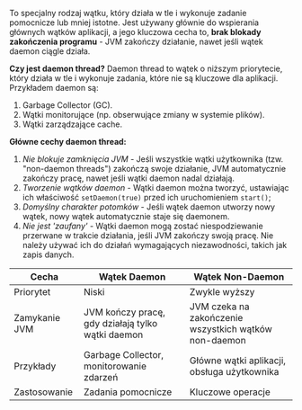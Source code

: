To specjalny rodzaj wątku, który działa w tle i wykonuje zadanie pomocnicze lub mniej istotne. Jest używany głównie do wspierania głównych wątków aplikacji, a jego kluczowa cecha to, **brak blokady zakończenia programu** - JVM zakończy działanie, nawet jeśli wątek daemon ciągle działa.

**Czy jest daemon thread?**
Daemon thread to wątek o niższym priorytecie, który działa w tle i wykonuje zadania, które nie są kluczowe dla aplikacji. Przykładem daemon są:
1. Garbage Collector (GC).
2. Wątki monitorujące (np. obserwujące zmiany w systemie plików).
3. Wątki zarządzające cache.

**Główne cechy daemon thread:**
1. *Nie blokuje zamknięcia JVM* - Jeśli wszystkie wątki użytkownika (tzw. "non-daemon threads") zakończą swoje działanie, JVM automatycznie zakończy pracę, nawet jeśli wątki daemon nadal działają.
2. *Tworzenie wątków daemon* - Wątki daemon można tworzyć, ustawiając ich właściwość `setDaemon(true)` przed ich uruchomieniem `start()`;
3. *Domyślny charakter potomków* - Jeśli wątek daemon utworzy nowy wątek, nowy wątek automatycznie staje się daemonem.
4. *Nie jest 'zaufany'* - Wątki daemon mogą zostać niespodziewanie przerwane w trakcie działania, jeśli JVM zakończy swoją pracę. Nie należy używać ich do działań wymagających niezawodności, takich jak zapis danych.

| Cecha         | Wątek Daemon                                      | Wątek Non-Daemon                                      |
| ------------- | ------------------------------------------------- | ----------------------------------------------------- |
| Priorytet     | Niski                                             | Zwykle wyższy                                         |
| Zamykanie JVM | JVM kończy pracę, gdy działają tylko wątki daemon | JVM czeka na zakończenie wszystkich wątków non-daemon |
| Przykłady     | Garbage Collector, monitorowanie zdarzeń          | Główne wątki aplikacji, obsługa użytkownika           |
| Zastosowanie  | Zadania pomocnicze                                | Kluczowe operacje                                     |

